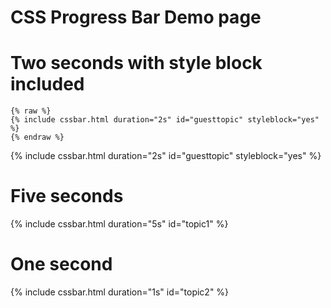 
# CSS Progress Bar Demo page

# Two seconds with style block included

```liquid
{% raw %}
{% include cssbar.html duration="2s" id="guesttopic" styleblock="yes" %}
{% endraw %}
```

{% include cssbar.html duration="2s" id="guesttopic" styleblock="yes" %}

# Five seconds 

{% include cssbar.html duration="5s" id="topic1" %}

# One second 

{% include cssbar.html duration="1s" id="topic2" %}

